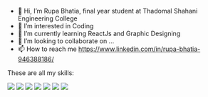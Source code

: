- 👋 Hi, I’m Rupa Bhatia, final year student at Thadomal Shahani Engineering College
- 👀 I’m interested in Coding
- 🌱 I’m currently learning ReactJs and Graphic Designing
- 💞️ I’m looking to collaborate on ...
- 📫 How to reach me https://www.linkedin.com/in/rupa-bhatia-946388186/

These are all my skills: 

![](https://img.shields.io/badge/HTML>-<CSS>-informational?style=flat&logo=<LOGO_NAME>&logoColor=white&color=2bbc8a)
![](https://img.shields.io/badge/<JAVASCRIPT>-<PHP>-informational?style=flat&logo=<LOGO_NAME>&logoColor=white&color=2bbc8a)
![](https://img.shields.io/badge/<BOOTSTRAP>-<MYSQL>-informational?style=flat&logo=<LOGO_NAME>&logoColor=white&color=2bbc8a)
![](https://img.shields.io/badge/<REACTJS>-<PYTHON>-informational?style=flat&logo=<LOGO_NAME>&logoColor=white&color=2bbc8a)
![](https://img.shields.io/badge/<C>-<C++>-informational?style=flat&logo=<LOGO_NAME>&logoColor=white&color=2bbc8a)
![](https://img.shields.io/badge/<JAVA>-<WORDPRESS>-informational?style=flat&logo=<LOGO_NAME>&logoColor=white&color=2bbc8a)
![](https://img.shields.io/badge/<CANVA>-<MARKETING>-informational?style=flat&logo=<LOGO_NAME>&logoColor=white&color=2bbc8a)



<!---
Rupa2400/Rupa2400 is a ✨ special ✨ repository because its `README.md` (this file) appears on your GitHub profile.
You can click the Preview link to take a look at your changes.
--->
